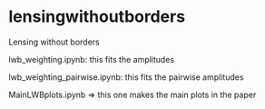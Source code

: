 # lensingwithoutborders
Lensing without borders

lwb_weighting.ipynb: this fits the amplitudes

lwb_weighting_pairwise.ipynb: this fits the pairwise amplitudes

MainLWBplots.ipynb => this one makes the main plots in the paper
